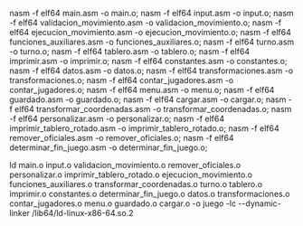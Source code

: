 nasm -f elf64 main.asm -o main.o;
nasm -f elf64 input.asm -o input.o;
nasm -f elf64 validacion_movimiento.asm -o validacion_movimiento.o;
nasm -f elf64 ejecucion_movimiento.asm -o ejecucion_movimiento.o;
nasm -f elf64 funciones_auxiliares.asm -o funciones_auxiliares.o;
nasm -f elf64 turno.asm -o turno.o;
nasm -f elf64 tablero.asm -o tablero.o;
nasm -f elf64 imprimir.asm -o imprimir.o;
nasm -f elf64 constantes.asm -o constantes.o;
nasm -f elf64 datos.asm -o datos.o;
nasm -f elf64 transformaciones.asm -o transformaciones.o;
nasm -f elf64 contar_jugadores.asm -o contar_jugadores.o;
nasm -f elf64 menu.asm -o menu.o;
nasm -f elf64 guardado.asm -o guardado.o;
nasm -f elf64 cargar.asm -o cargar.o;
nasm -f elf64 transformar_coordenadas.asm -o transformar_coordenadas.o;
nasm -f elf64 personalizar.asm -o personalizar.o;
nasm -f elf64 imprimir_tablero_rotado.asm -o imprimir_tablero_rotado.o;
nasm -f elf64 remover_oficiales.asm -o remover_oficiales.o;
nasm -f elf64 determinar_fin_juego.asm -o determinar_fin_juego.o;

ld main.o input.o validacion_movimiento.o remover_oficiales.o personalizar.o imprimir_tablero_rotado.o ejecucion_movimiento.o funciones_auxiliares.o transformar_coordenadas.o turno.o tablero.o imprimir.o constantes.o determinar_fin_juego.o datos.o transformaciones.o contar_jugadores.o menu.o guardado.o cargar.o -o juego -lc --dynamic-linker /lib64/ld-linux-x86-64.so.2  